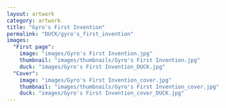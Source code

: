 ```yaml
---
layout: artwork
category: artwork
title: "Gyro's First Invention"
permalink: "DUCK/gyro's_first_invention"
images:
  "First page":
    image: "images/Gyro's First Invention.jpg"
    thumbnail: "images/thumbnails/Gyro's First Invention.jpg"
    duck: "images/Gyro's First Invention_DUCK.jpg"
  "Cover":
    image: "images/Gyro's First Invention_cover.jpg"
    thumbnail: "images/thumbnails/Gyro's First Invention_cover.jpg"
    duck: "images/Gyro's First Invention_cover_DUCK.jpg"
---
```


